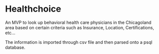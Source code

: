 # Healthchoice

An MVP to look up behavioral health care physicians in the Chicagoland area based on certain criteria such as Insurance, Location, Certifications, etc...

The information is imported through csv file and then parsed onto a psql database.




